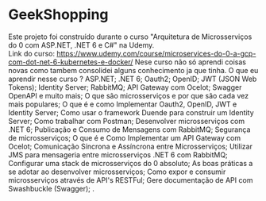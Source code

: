 # GeekShopping
Este projeto foi construído durante o curso "Arquitetura de Microsserviços do 0 com ASP.NET, .NET 6 e C#" na Udemy. <br/>
Link do curso: https://www.udemy.com/course/microservices-do-0-a-gcp-com-dot-net-6-kubernetes-e-docker/
Nese curso não só aprendi coisas novas como tambem consolidei alguns conhecimento ja que tinha.
O que eu aprendir nesse curso ?
ASP.NET;
.NET 6;
Oauth2;
OpenID;
JWT (JSON Web Tokens);
Identity Server;
RabbitMQ;
API Gateway com Ocelot;
Swagger OpenAPI e muito mais;
O que são microsserviços e por que são cada vez mais populares;
O que é e como Implementar Oauth2, OpenID, JWT e Identity Server;
Como usar o framework Duende para construir um Identity Server;
Como trabalhar com Postman;
Desenvolver microsserviços com .NET 6;
Publicação e Consumo de Mensagens com RabbitMQ;
Segurança de microsserviços;
O que é e Como Implementar um API Gateway com Ocelot;
Comunicação Síncrona e Assíncrona entre Microsserviços;
Utilizar JMS para mensageria entre microsserviços .NET 6 com RabbitMQ;
Configurar uma stack de microsserviços do 0 absoluto;
As boas práticas a se adotar ao desenvolver microsserviços;
Como expor e consumir microsserviços através de API's RESTFul;
Gere documentação de API com Swashbuckle (Swagger);
.

